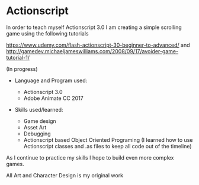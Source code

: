 # Actionscript

In order to teach myself Actionscript 3.0 I am creating a simple scrolling game
using the following tutorials

https://www.udemy.com/flash-actionscript-30-beginner-to-advanced/
and 
http://gamedev.michaeljameswilliams.com/2008/09/17/avoider-game-tutorial-1/

(In progress) 

- Language and Program used:
  - Actionscript 3.0 
  - Adobe Animate CC 2017
  
- Skills used/learned:
  - Game design
  - Asset Art
  - Debugging
  - Actionscript based Object Oriented Programing (I learned how to use Actionscript classes and .as files to keep all code out of the timeline)
  
As I continue to practice my skills I hope to build even more complex games.


All Art and Character Design is my original work
